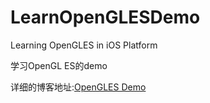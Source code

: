 # LearnOpenGLESDemo
Learning OpenGLES in iOS Platform

学习OpenGL ES的demo


详细的博客地址:[OpenGLES Demo](https://www.jianshu.com/p/9c002f2583f6)

